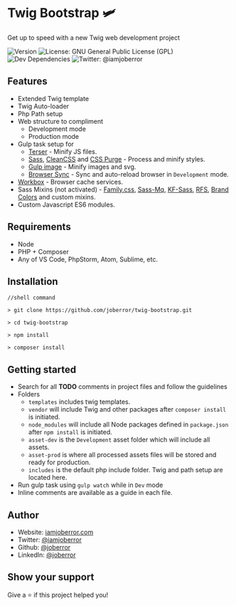 
# Twig Bootstrap 🛩

Get up to speed with a new Twig web development project

 ![Version](https://img.shields.io/github/package-json/v/joberror/twig-bootstrap?color=green) ![License: GNU General Public License (GPL)](https://img.shields.io/github/license/joberror/twig-bootstrap) ![Dev Dependencies](https://img.shields.io/david/dev/joberror/twig-bootstrap?style=flat-square) ![Twitter: @iamjoberror](https://img.shields.io/twitter/follow/iamjoberror?style=social)

## Features

* Extended Twig template
* Twig Auto-loader
* Php Path setup
* Web structure to compliment
  * Development mode
  * Production mode
* Gulp task setup for
  * [Terser](https://github.com/terser/terser) - Minify JS files.
  * [Sass](https://github.com/sass/sass), [CleanCSS](https://github.com/scniro/gulp-clean-css) and [CSS Purge](https://github.com/rbtech/gulp-css-purge) - Process and minify styles.
  * [Gulp image](https://github.com/1000ch/gulp-image) - Minify images and svg.
  * [Browser Sync](https://github.com/BrowserSync/browser-sync) - Sync and auto-reload browser in `Development` mode.
* [Workbox](https://developers.google.com/web/tools/workbox) - Browser cache services.
* Sass Mixins (not activated) - [Family.css](https://lukyvj.github.io/family.scss/), [Sass-Mq](https://github.com/sass-mq/sass-mq), [KF-Sass](https://keyfram.milesalan.com/), [RFS](https://github.com/twbs/rfs), [Brand Colors](https://github.com/reimertz/brand-colors) and custom mixins.
* Custom Javascript ES6 modules.

## Requirements

* Node
* PHP + Composer
* Any of VS Code, PhpStorm, Atom, Sublime, etc.

## Installation

    //shell command

    > git clone https://github.com/joberror/twig-bootstrap.git

    > cd twig-bootstrap

    > npm install

    > composer install

## Getting started

* Search for all **TODO** comments in project files and follow the guidelines
* Folders
  * `templates` includes twig templates.
  * `vendor` will include Twig and other packages after `composer install` is initiated.
  * `node_modules` will include all Node packages defined in `package.json` after `npm install` is initiated.
  * `asset-dev` is the `Development` asset folder which will include all assets.
  * `asset-prod` is where all processed assets files will be stored and ready for production.
  * `includes` is the default php include folder. Twig and path setup are located here.
* Run gulp task using `gulp watch` while in `Dev` mode
* Inline comments are available as a guide in each file.

## Author

* Website:  [iamjoberror.com](https://iamjoberror.com)
* Twitter:  [@iamjoberror](https://twitter.com/iamjoberror)
* Github:   [@joberror](https://github.com/joberror)
* LinkedIn: [@joberror](https://linkedin.com/in/joberror)

## Show your support

Give a ⭐️ if this project helped you!
